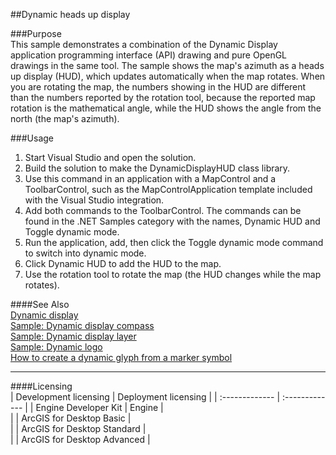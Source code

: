 ##Dynamic heads up display

###Purpose  
This sample demonstrates a combination of the Dynamic Display application programming interface (API) drawing and pure OpenGL drawings in the same tool. The sample shows the map's azimuth as a heads up display (HUD), which updates automatically when the map rotates. When you are rotating the map, the numbers showing in the HUD are different than the numbers reported by the rotation tool, because the reported map rotation is the mathematical angle, while the HUD shows the angle from the north (the map's azimuth).   


###Usage
1. Start Visual Studio and open the solution.  
1. Build the solution to make the DynamicDisplayHUD class library.  
1. Use this command in an application with a MapControl and a ToolbarControl, such as the MapControlApplication template included with the Visual Studio integration.  
1. Add both commands to the ToolbarControl. The commands can be found in the .NET Samples category with the names, Dynamic HUD and Toggle dynamic mode.  
1. Run the application, add, then click the Toggle dynamic mode command to switch into dynamic mode.   
1. Click Dynamic HUD to add the HUD to the map.  
1. Use the rotation tool to rotate the map (the HUD changes while the map rotates).  







####See Also  
[Dynamic display](http://desktop.arcgis.com/search/?q=Dynamic%20display&p=0&language=en&product=arcobjects-sdk-dotnet&version=&n=15&collection=help)  
[Sample: Dynamic display compass](../../../Net/GraphicsPipeline/DynamicDisplayCompass)  
[Sample: Dynamic display layer](../../../Net/GraphicsPipeline/MyDynamicLayer)  
[Sample: Dynamic logo](../../../Net/GraphicsPipeline/DynamicLogo)  
[How to create a dynamic glyph from a marker symbol](http://desktop.arcgis.com/search/?q=How%20to%20create%20a%20dynamic%20glyph%20from%20a%20marker%20symbol&p=0&language=en&product=arcobjects-sdk-dotnet&version=&n=15&collection=help)  


---------------------------------

####Licensing  
| Development licensing | Deployment licensing | 
| :------------- | :------------- | 
| Engine Developer Kit | Engine |  
|  | ArcGIS for Desktop Basic |  
|  | ArcGIS for Desktop Standard |  
|  | ArcGIS for Desktop Advanced |  


